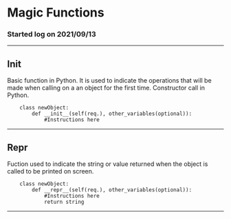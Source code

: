 # Magic Functions

### Started log on 2021/09/13

---

## Init

Basic function in Python. It is used to indicate the operations that will be made when calling on
a an object for the first time. Constructor call in Python.

```
    class newObject:
        def __init__(self(req.), other_variables(optional)):
            #Instructions here
```

---

## Repr

Fuction used to indicate the string or value returned when the object is called to be printed on screen.

```
    class newObject:
        def __repr__(self(req.), other_variables(optional)):
            #Instructions here
            return string
```

---

